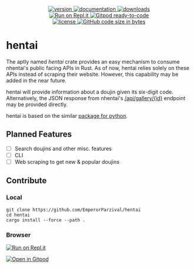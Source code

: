 <p align="center">
  <a href="https://crates.io/crates/hentai">
    <img alt="version" src="https://img.shields.io/crates/v/hentai.svg"></img>
  </a>
  <a href="https://docs.rs/hentai">
    <img alt="documentation" src="https://docs.rs/hentai/badge.svg"></img>
  </a>
  <a href="https://crates.io/crates/hentai">
    <img alt="downloads" src="https://img.shields.io/crates/d/hentai"></img>
  </a>
  <br />
  <a href="https://repl.it/github/EmperorParzival/hentai">
    <img alt="Run on Repl.it" src="https://repl.it/badge/github/EmperorParzival/hentai"></img>
  </a>
  <a href="https://gitpod.io/#https://github.com/EmperorParzival/hentai">
    <img alt="Gitpod ready-to-code" src="https://img.shields.io/badge/Gitpod-ready--to--code-blue?logo=gitpod"></img>
  </a>
  <br />
  <a href="https://github.com/EmperorParzival/hentai/blob/main/LICENSE">
    <img alt="license" src="https://img.shields.io/crates/l/hentai"></img>
  </a>
  <a href="https://github.com/EmperorParzival/hentai">
    <img alt="GitHub code size in bytes" src="https://img.shields.io/github/languages/code-size/EmperorParzival/hentai"></img>
  </a>
</p>

# hentai

The aptly named *hentai* crate provides an easy mechanism to consume nhentai's
public facing APIs in Rust. As of now, hentai relies solely on these APIs
instead of scraping their website. However, this capability may be added in the
near future.

hentai will provide information about a doujin given its six-digit code.
Alternatively, the JSON response from nhentai's
[/api/gallery/{id}](https://nhentai.net/api/gallery/165961) endpoint may be
provided directly.

hentai is based on the similar
[package for python](https://pypi.org/project/hentai/).

## Planned Features
- [ ] Search doujins and other misc. features
- [ ] CLI
- [ ] Web scraping to get new & popular doujins

## Contribute

### Local
```shell
git clone https://github.com/EmperorParzival/hentai
cd hentai
cargo install --force --path .
```

### Browser
[![Run on Repl.it](https://repl.it/badge/github/EmperorParzival/hentai)](https://repl.it/github/EmperorParzival/hentai)

[![Open in Gitpod](https://gitpod.io/button/open-in-gitpod.svg)](https://gitpod.io/#https://github.com/EmperorParzival/hentai)
